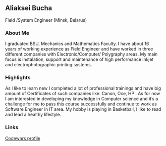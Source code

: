 ##  Aliaksei Bucha

Field /System Engineer (Minsk, Belarus)
###  About Me 
I graduated BSU,  Mechanics and Mathematics Faculty.
I have about 16 years of working experience as Field Engineer and have worked in three different companies with Electronic/Computer/ Polygraphy areas.  My main focus is instalation, support and maintenance of high performance inkjet and electrophotographic printing systems. 

### Highlights
As I like to learn new I completed a lot of professional trainings and have big amount of Certificates of such companies like: Canon, Oce,  HP . As for now I am interested in developing my knowledge in  Computer science and it’s a challenge for me to pass this course successfully and continue to work as Software Engineer in IT area. My hobby is playing in Basketball, I like to read and lead a healthy lifestyle.

### Links
<p><a href="https://www.codewars.com/users/Alexei_B">Codewars profile</a></p>
